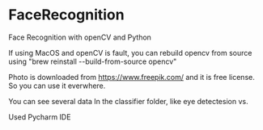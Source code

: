 # FaceRecognition
Face Recognition with openCV and Python


If using MacOS and openCV is fault, you can rebuild opencv from source using "brew reinstall --build-from-source opencv"

Photo is downloaded from https://www.freepik.com/ and it is free license. So you can use it everwhere.

You can see several data In the classifier folder, like eye detectesion vs.

Used Pycharm IDE
